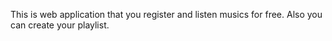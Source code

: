 This is web application that you  register and listen musics for free. Also you can create your playlist.

